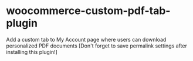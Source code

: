 # woocommerce-custom-pdf-tab-plugin
Add a custom tab to My Account page where users can download personalized PDF documents [Don't forget to save permalink settings after installing this plugin!]
